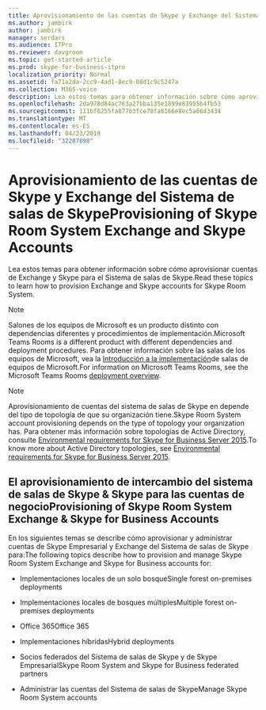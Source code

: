 ```yaml
---
title: Aprovisionamiento de las cuentas de Skype y Exchange del Sistema de salas de Skype
ms.author: jambirk
author: jambirk
manager: serdars
ms.audience: ITPro
ms.reviewer: davgroom
ms.topic: get-started-article
ms.prod: skype-for-business-itpro
localization_priority: Normal
ms.assetid: fa71a2da-2cc9-4ad1-8ec9-08d1c9c5247a
ms.collection: M365-voice
description: Lea estos temas para obtener información sobre cómo aprovisionar cuentas de Exchange y Skype para el Sistema de salas de Skype.
ms.openlocfilehash: 2da978d84ac763a27bba135e1899e83955b4fb53
ms.sourcegitcommit: 111bf6255fa877b3fce70fa8166e8ec5a6643434
ms.translationtype: MT
ms.contentlocale: es-ES
ms.lasthandoff: 04/23/2019
ms.locfileid: "32207898"
---
```

# <a name="provisioning-of-skype-room-system-exchange-and-skype-accounts"></a><span data-ttu-id="a0011-103">Aprovisionamiento de las cuentas de Skype y Exchange del Sistema de salas de Skype</span><span class="sxs-lookup"><span data-stu-id="a0011-103">Provisioning of Skype Room System Exchange and Skype Accounts</span></span>
 
<span data-ttu-id="a0011-104">Lea estos temas para obtener información sobre cómo aprovisionar cuentas de Exchange y Skype para el Sistema de salas de Skype.</span><span class="sxs-lookup"><span data-stu-id="a0011-104">Read these topics to learn how to provision Exchange and Skype accounts for Skype Room System.</span></span> 

> [!NOTE]
> <span data-ttu-id="a0011-105">Salones de los equipos de Microsoft es un producto distinto con dependencias diferentes y procedimientos de implementación.</span><span class="sxs-lookup"><span data-stu-id="a0011-105">Microsoft Teams Rooms is a different product with different dependencies and deployment procedures.</span></span> <span data-ttu-id="a0011-106">Para obtener información sobre las salas de los equipos de Microsoft, vea la [Introducción a la implementación](room-systems-v2.md)de salas de equipos de Microsoft.</span><span class="sxs-lookup"><span data-stu-id="a0011-106">For information on Microsoft Teams Rooms, see the Microsoft Teams Rooms [deployment overview](room-systems-v2.md).</span></span>
  
> [!NOTE]
> <span data-ttu-id="a0011-107">Aprovisionamiento de cuentas del sistema de salas de Skype en depende del tipo de topología de que su organización tiene.</span><span class="sxs-lookup"><span data-stu-id="a0011-107">Skype Room System account provisioning depends on the type of topology your organization has.</span></span> <span data-ttu-id="a0011-108">Para obtener más información sobre topologías de Active Directory, consulte [Environmental requirements for Skype for Business Server 2015](../../plan-your-deployment/requirements-for-your-environment/environmental-requirements.md).</span><span class="sxs-lookup"><span data-stu-id="a0011-108">To know more about Active Directory topologies, see [Environmental requirements for Skype for Business Server 2015](../../plan-your-deployment/requirements-for-your-environment/environmental-requirements.md).</span></span> 
  
## <a name="provisioning-of-skype-room-system-exchange-amp-skype-for-business-accounts"></a><span data-ttu-id="a0011-109">El aprovisionamiento de intercambio del sistema de salas de Skype &amp; Skype para las cuentas de negocio</span><span class="sxs-lookup"><span data-stu-id="a0011-109">Provisioning of Skype Room System Exchange &amp; Skype for Business Accounts</span></span>

<span data-ttu-id="a0011-110">En los siguientes temas se describe cómo aprovisionar y administrar cuentas de Skype Empresarial y Exchange del Sistema de salas de Skype para:</span><span class="sxs-lookup"><span data-stu-id="a0011-110">The following topics describe how to provision and manage Skype Room System Exchange and Skype for Business accounts for:</span></span>
  
- <span data-ttu-id="a0011-111">Implementaciones locales de un solo bosque</span><span class="sxs-lookup"><span data-stu-id="a0011-111">Single forest on-premises deployments</span></span>
    
- <span data-ttu-id="a0011-112">Implementaciones locales de bosques múltiples</span><span class="sxs-lookup"><span data-stu-id="a0011-112">Multiple forest on-premises deployments</span></span>
    
- <span data-ttu-id="a0011-113">Office 365</span><span class="sxs-lookup"><span data-stu-id="a0011-113">Office 365</span></span>
    
- <span data-ttu-id="a0011-114">Implementaciones híbridas</span><span class="sxs-lookup"><span data-stu-id="a0011-114">Hybrid deployments</span></span>
    
- <span data-ttu-id="a0011-115">Socios federados del Sistema de salas de Skype y de Skype Empresarial</span><span class="sxs-lookup"><span data-stu-id="a0011-115">Skype Room System and Skype for Business federated partners</span></span>
    
- <span data-ttu-id="a0011-116">Administrar las cuentas del Sistema de salas de Skype</span><span class="sxs-lookup"><span data-stu-id="a0011-116">Manage Skype Room System accounts</span></span>
    

